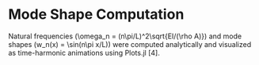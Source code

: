# Mode Shape Computation

Natural frequencies \(\omega_n = (n\pi/L)^2\sqrt{EI/(\rho A)}\) and mode shapes \(w_n(x) = \sin(n\pi x/L)\) were computed analytically and visualized as time-harmonic animations using Plots.jl [4].
